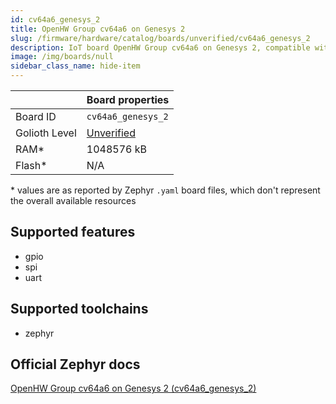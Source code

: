 ```yaml
---
id: cv64a6_genesys_2
title: OpenHW Group cv64a6 on Genesys 2
slug: /firmware/hardware/catalog/boards/unverified/cv64a6_genesys_2
description: IoT board OpenHW Group cv64a6 on Genesys 2, compatible with Golioth at unverified level.
image: /img/boards/null
sidebar_class_name: hide-item
---
```


[//]: # (This is an auto-generated file, do not edit! Changes to it will be lost upon re-generation)



|                | Board properties     |
| -------------  | -------------------- |
| Board ID       | `cv64a6_genesys_2` |
| Golioth Level  | [Unverified](/firmware/hardware#unverified-boards) |
| RAM*           | 1048576 kB |
| Flash*         | N/A |

\* values are as reported by Zephyr `.yaml` board files, which don't represent the overall available resources



## Supported features

* gpio
* spi
* uart

## Supported toolchains

* zephyr

## Official Zephyr docs

[OpenHW Group cv64a6 on Genesys 2 (cv64a6_genesys_2)](https://docs.zephyrproject.org/latest/boards/openhwgroup/cv64a6_genesys_2/doc/index.html)
